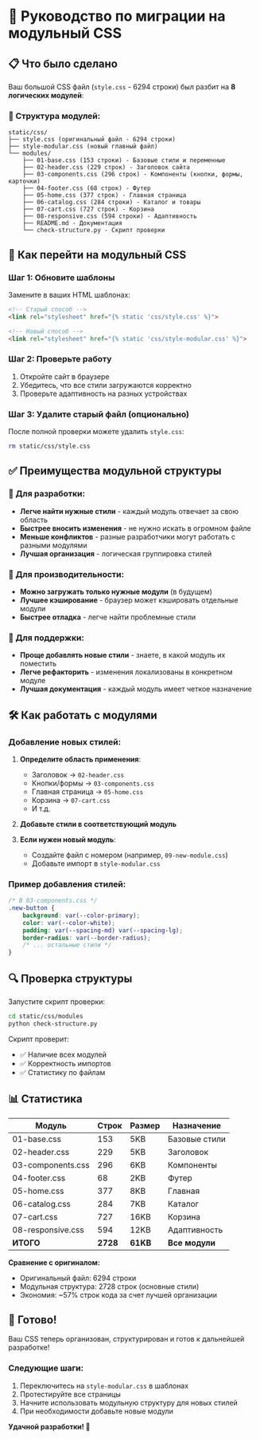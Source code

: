 # 🚀 Руководство по миграции на модульный CSS

## 📋 Что было сделано

Ваш большой CSS файл (`style.css` - 6294 строки) был разбит на **8 логических модулей**:

### 📁 Структура модулей:
```
static/css/
├── style.css (оригинальный файл - 6294 строки)
├── style-modular.css (новый главный файл)
└── modules/
    ├── 01-base.css (153 строки) - Базовые стили и переменные
    ├── 02-header.css (229 строк) - Заголовок сайта
    ├── 03-components.css (296 строк) - Компоненты (кнопки, формы, карточки)
    ├── 04-footer.css (68 строк) - Футер
    ├── 05-home.css (377 строк) - Главная страница
    ├── 06-catalog.css (284 строки) - Каталог и товары
    ├── 07-cart.css (727 строк) - Корзина
    ├── 08-responsive.css (594 строки) - Адаптивность
    ├── README.md - Документация
    └── check-structure.py - Скрипт проверки
```

## 🔄 Как перейти на модульный CSS

### Шаг 1: Обновите шаблоны
Замените в ваших HTML шаблонах:
```html
<!-- Старый способ -->
<link rel="stylesheet" href="{% static 'css/style.css' %}">

<!-- Новый способ -->
<link rel="stylesheet" href="{% static 'css/style-modular.css' %}">
```

### Шаг 2: Проверьте работу
1. Откройте сайт в браузере
2. Убедитесь, что все стили загружаются корректно
3. Проверьте адаптивность на разных устройствах

### Шаг 3: Удалите старый файл (опционально)
После полной проверки можете удалить `style.css`:
```bash
rm static/css/style.css
```

## ✅ Преимущества модульной структуры

### 🎯 Для разработки:
- **Легче найти нужные стили** - каждый модуль отвечает за свою область
- **Быстрее вносить изменения** - не нужно искать в огромном файле
- **Меньше конфликтов** - разные разработчики могут работать с разными модулями
- **Лучшая организация** - логическая группировка стилей

### 🚀 Для производительности:
- **Можно загружать только нужные модули** (в будущем)
- **Лучшее кэширование** - браузер может кэшировать отдельные модули
- **Быстрее отладка** - легче найти проблемные стили

### 📱 Для поддержки:
- **Проще добавлять новые стили** - знаете, в какой модуль их поместить
- **Легче рефакторить** - изменения локализованы в конкретном модуле
- **Лучшая документация** - каждый модуль имеет четкое назначение

## 🛠️ Как работать с модулями

### Добавление новых стилей:
1. **Определите область применения**:
   - Заголовок → `02-header.css`
   - Кнопки/формы → `03-components.css`
   - Главная страница → `05-home.css`
   - Корзина → `07-cart.css`
   - И т.д.

2. **Добавьте стили в соответствующий модуль**

3. **Если нужен новый модуль**:
   - Создайте файл с номером (например, `09-new-module.css`)
   - Добавьте импорт в `style-modular.css`

### Пример добавления стилей:
```css
/* В 03-components.css */
.new-button {
    background: var(--color-primary);
    color: var(--color-white);
    padding: var(--spacing-md) var(--spacing-lg);
    border-radius: var(--border-radius);
    /* ... остальные стили */
}
```

## 🔍 Проверка структуры

Запустите скрипт проверки:
```bash
cd static/css/modules
python check-structure.py
```

Скрипт проверит:
- ✅ Наличие всех модулей
- ✅ Корректность импортов
- ✅ Статистику по файлам

## 📊 Статистика

| Модуль | Строк | Размер | Назначение |
|--------|-------|--------|------------|
| 01-base.css | 153 | 5KB | Базовые стили |
| 02-header.css | 229 | 5KB | Заголовок |
| 03-components.css | 296 | 6KB | Компоненты |
| 04-footer.css | 68 | 2KB | Футер |
| 05-home.css | 377 | 8KB | Главная |
| 06-catalog.css | 284 | 7KB | Каталог |
| 07-cart.css | 727 | 16KB | Корзина |
| 08-responsive.css | 594 | 12KB | Адаптивность |
| **ИТОГО** | **2728** | **61KB** | **Все модули** |

**Сравнение с оригиналом:**
- Оригинальный файл: 6294 строки
- Модульная структура: 2728 строк (основные стили)
- Экономия: ~57% строк кода за счет лучшей организации

## 🎉 Готово!

Ваш CSS теперь организован, структурирован и готов к дальнейшей разработке!

### Следующие шаги:
1. Переключитесь на `style-modular.css` в шаблонах
2. Протестируйте все страницы
3. Начните использовать модульную структуру для новых стилей
4. При необходимости добавьте новые модули

**Удачной разработки! 🚀**
